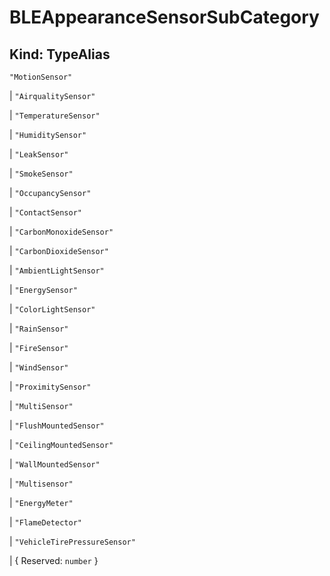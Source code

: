 # **BLEAppearanceSensorSubCategory**

## **Kind: TypeAlias**

`"MotionSensor"`

| `"AirqualitySensor"`

| `"TemperatureSensor"`

| `"HumiditySensor"`

| `"LeakSensor"`

| `"SmokeSensor"`

| `"OccupancySensor"`

| `"ContactSensor"`

| `"CarbonMonoxideSensor"`

| `"CarbonDioxideSensor"`

| `"AmbientLightSensor"`

| `"EnergySensor"`

| `"ColorLightSensor"`

| `"RainSensor"`

| `"FireSensor"`

| `"WindSensor"`

| `"ProximitySensor"`

| `"MultiSensor"`

| `"FlushMountedSensor"`

| `"CeilingMountedSensor"`

| `"WallMountedSensor"`

| `"Multisensor"`

| `"EnergyMeter"`

| `"FlameDetector"`

| `"VehicleTirePressureSensor"`

| { Reserved: `number` }
